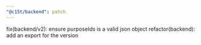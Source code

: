 ```yaml
---
"@c15t/backend": patch
---
```


fix(backend/v2): ensure purposeIds is a valid json object
refactor(backend): add an export for the version